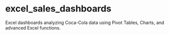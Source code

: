 # excel_sales_dashboards
Excel dashboards analyzing Coca-Cola data using Pivot Tables, Charts, and advanced Excel functions.
